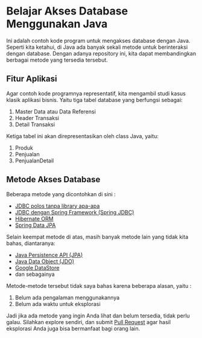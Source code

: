 # Belajar Akses Database Menggunakan Java #

Ini adalah contoh kode program untuk mengakses database dengan Java.
Seperti kita ketahui, di Java ada banyak sekali metode untuk berinteraksi dengan database.
Dengan adanya repository ini, kita dapat membandingkan berbagai metode yang tersedia tersebut.

## Fitur Aplikasi ##

Agar contoh kode programnya representatif, kita mengambil studi kasus klasik aplikasi bisnis.
Yaitu tiga tabel database yang berfungsi sebagai:

1. Master Data atau Data Referensi
2. Header Transaksi
3. Detail Transaksi

Ketiga tabel ini akan direpresentasikan oleh class Java, yaitu:

1. Produk
2. Penjualan
3. PenjualanDetail

## Metode Akses Database ##

Beberapa metode yang dicontohkan di sini :

* [JDBC polos tanpa library apa-apa](http://docs.oracle.com/javase/tutorial/jdbc/)
* [JDBC dengan Spring Framework (Spring JDBC)](http://static.springsource.org/spring/docs/3.2.x/spring-framework-reference/html/jdbc.html)
* [Hibernate ORM](http://docs.jboss.org/hibernate/orm/4.2/manual/en-US/html/)
* [Spring Data JPA](http://www.springsource.org/spring-data/jpa)

Selain keempat metode di atas, masih banyak metode lain yang tidak kita bahas, diantaranya:

* [Java Persistence API (JPA)](http://docs.oracle.com/javaee/6/tutorial/doc/bnbpz.html)
* [Java Data Object (JDO)](http://www.datanucleus.org/products/datanucleus/jdo/guides/tutorial_rdbms.html)
* [Google DataStore](https://developers.google.com/appengine/docs/python/gettingstartedpython27/usingdatastore)
* dan sebagainya

Metode-metode tersebut tidak saya bahas karena beberapa alasan, yaitu :

1. Belum ada pengalaman menggunakannya
2. Belum ada waktu untuk eksplorasi

Jadi jika ada metode yang ingin Anda lihat dan belum tersedia, 
tidak perlu galau. 
Silahkan explore sendiri, dan submit [Pull Request](https://help.github.com/articles/creating-a-pull-request)
agar hasil eksplorasi Anda juga bisa bermanfaat bagi orang lain.


